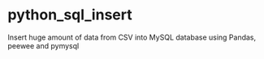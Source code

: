 # python_sql_insert
Insert huge amount of data from CSV into MySQL database using Pandas, peewee and pymysql
